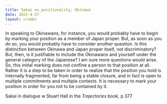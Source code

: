 ```yaml
---
title: Sakai on positionality, Okinawa
date: 2022-4-27
layout: crumbs
---
```


In speaking to Okinawans, for instance, you would probably have to begin by marking your position as a member of Japan proper. But, as soon as you do so, you would probably have to consider another question. Is this distinction between Okinawa and Japan proper itself, not discriminatory? But, then, is it justifiable to include the Okinawans and yourself under the general category of the Japanese? I am sure more questions would arise. So, this initial marking does not confine a person to that position at all. Rather it is a step to be taken in order to realize that the position you hold is internally fragmented, far from being a stable closure, and in fact is open to multiple commitments and multiple contexts. It is necessary to mark your position in order for you not to be contained by it.

Sakai in dialogue w Stuart Hall in the *Trajectories* book, p 377
